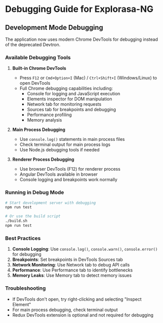 # Debugging Guide for Explorasa-NG

## Development Mode Debugging

The application now uses modern Chrome DevTools for debugging instead of the deprecated Devtron.

### Available Debugging Tools

1. **Built-in Chrome DevTools**
   - Press `F12` or `Cmd+Option+I` (Mac) / `Ctrl+Shift+I` (Windows/Linux) to open DevTools
   - Full Chrome debugging capabilities including:
     - Console for logging and JavaScript execution
     - Elements inspector for DOM manipulation
     - Network tab for monitoring requests
     - Sources tab for breakpoints and debugging
     - Performance profiling
     - Memory analysis

2. **Main Process Debugging**
   - Use `console.log()` statements in main process files
   - Check terminal output for main process logs
   - Use Node.js debugging tools if needed

3. **Renderer Process Debugging**
   - Use browser DevTools (F12) for renderer process
   - Angular DevTools available in browser
   - Console logging and breakpoints work normally

### Running in Debug Mode

```bash
# Start development server with debugging
npm run test

# Or use the build script
./build.sh
npm run test
```

### Best Practices

1. **Console Logging**: Use `console.log()`, `console.warn()`, `console.error()` for debugging
2. **Breakpoints**: Set breakpoints in DevTools Sources tab
3. **Network Monitoring**: Use Network tab to debug API calls
4. **Performance**: Use Performance tab to identify bottlenecks
5. **Memory Leaks**: Use Memory tab to detect memory issues

### Troubleshooting

- If DevTools don't open, try right-clicking and selecting "Inspect Element"
- For main process debugging, check terminal output
- Redux DevTools extension is optional and not required for debugging